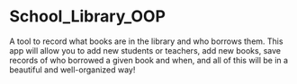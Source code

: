# School_Library_OOP
A tool to record what books are in the library and who borrows them. This app will allow you to add new students or teachers, add new books, save records of who borrowed a given book and when, and all of this will be in a beautiful and well-organized way!
